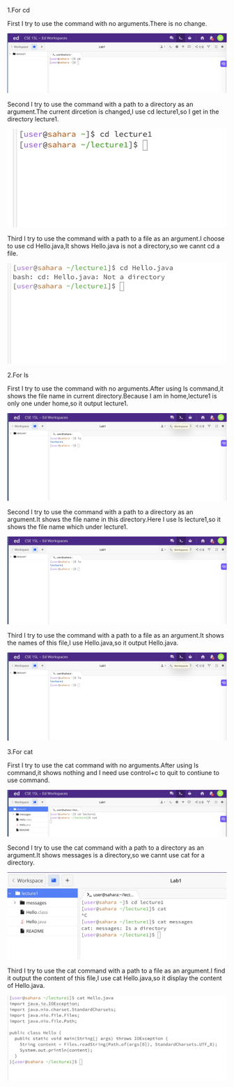 1.For cd

First I try to use the command with no arguments.There is no change.

![image](https://raw.githubusercontent.com/zmc0806/cse15L-lab-report1/main/cd1.jpeg)

Second I try to use the command with a path to a directory as an argument.The current dircetion is changed,I use cd lecture1,so I get in the directory lecture1.

![image](https://raw.githubusercontent.com/zmc0806/cse15L-lab-report1/main/cd2.jpeg)

Third I try to use the command with a path to a file as an argument.I choose to use cd Hello.java,It shows Hello.java is not a directory,so we cannt cd a file.

![image](https://raw.githubusercontent.com/zmc0806/cse15L-lab-report1/main/cd3.jpeg)

2.For ls

First I try to use the command with no arguments.After using ls command,it shows the file name in current directory.Because I am in home,lecture1 is only one under home,so it output lecture1.

![image](https://raw.githubusercontent.com/zmc0806/cse15L-lab-report1/main/ls1.jpeg)

Second I try to use the command with a path to a directory as an argument.It shows the file name in this directory.Here I use ls lecture1,so it shows the file name which under lecture1.

![image](https://raw.githubusercontent.com/zmc0806/cse15L-lab-report1/main/ls1.jpeg)

Third I try to use the command with a path to a file as an argument.It shows the names of this file,I use Hello.java,so it output Hello.java.

![image](https://raw.githubusercontent.com/zmc0806/cse15L-lab-report1/main/ls1.jpeg)

3.For cat

First I try to use the cat command with no arguments.After using ls command,it shows nothing and I need use control+c to quit to contiune to use command.

![image](https://raw.githubusercontent.com/zmc0806/cse15L-lab-report1/main/cat1.jpeg)

Second I try to use the cat command with a path to a directory as an argument.It shows messages is a directory,so we cannt use cat for a directory.

![image](https://raw.githubusercontent.com/zmc0806/cse15L-lab-report1/main/cat2.jpeg)

Third I try to use the cat command with a path to a file as an argument.I find it output the content of this file,I use cat Hello.java,so it display the content of Hello.java.

![image](https://raw.githubusercontent.com/zmc0806/cse15L-lab-report1/main/cat3.jpeg)












